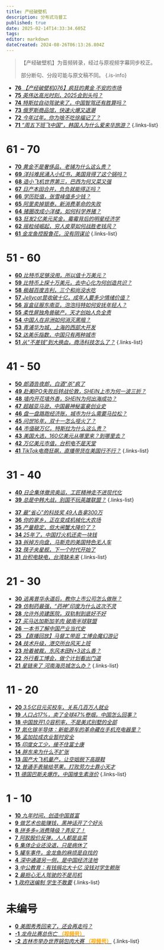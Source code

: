 ```yaml
---
title: 产经破壁机
description: 分布式马督工
published: true
date: 2025-02-14T14:33:34.605Z
tags: 
editor: markdown
dateCreated: 2024-08-26T06:13:26.804Z
---
```


> 【产经破壁机】为音频转录，经过与原视频字幕同步校正。
> 
> 部分断句、分段可能与原文稿不同。
{.is-info}

<!--
- [**91** **](./business/91.md)
{.links-list}

# 81 - 90

- [**90** **](./business/90.md)
- [**89** **](./business/89.md)
- [**88** **](./business/88.md)
- [**87** **](./business/87.md)
- [**86** **](./business/86.md)
- [**85** **](./business/85.md)
- [**84** **](./business/84.md)
- [**83** **](./business/83.md)
- [**82** **](./business/82.md)
- [**81** **](./business/81.md)
{.links-list}

# 71 - 80

- [**80** **](./business/80.md)
- [**79** **](./business/79.md)
- [**78** **](./business/78.md)
- [**77** **](./business/77.md)-->
- [**76** *【产经破壁机076】疯狂的黄金 不安的市场*](./business/76.md)
- [**75** *英伟达高光时刻，2025会到头吗？*](./business/75.md)
- [**74** *特斯拉自动驾驶来了，中国智驾还有胜算吗？*](./business/74.md)
- [**73** *俄罗斯商品馆，快速火爆又退潮*](./business/73.md)
- [**72** *今年过年，你为啥不吃徐福记了？*](./business/72.md)
- [**71** *“周五下班飞中国”，韩国人为什么爱来华旅游？*](./business/71.md)
{.links-list}

# 61 - 70

- [**70** *黄金不是奢侈品，老铺为什么这么贵？*](./business/70.md)
- [**69** *洋抖难民涌入小红书，美国背得了这个锅吗？*](./business/69.md)
- [**68** *造小飞机世界第三，巴西为何又菜又强*](./business/68.md)
- [**67** *日产本田合并，负负就能得正吗？*](./business/67.md)
- [**66** *学历贬值，张雪峰值多少钱？*](./business/66.md)
- [**65** *阿里卖掉银泰，新消费革命的失败*](./business/65.md)
- [**64** *猪圈改成小洋楼，如何科学养猪？*](./business/64.md)
- [**63** *狂发2亿美元奖金，霉霉背后的明星经济学*](./business/63.md)
- [**62** *摇粒绒崛起，穷人皮草如何战胜老钱风？*](./business/62.md)
- [**61** *金龙鱼控股鲁花，没有阴谋论*](./business/61.md)
{.links-list}

# 51 - 60

- [**60** *比特币足够没用，所以值十万美元？*](./business/60.md)
- [**59** *比特币上探十万美元，去中心化为何创造共识？*](./business/59.md)
- [**58** *极越百度吉利，三个和尚没水吃*](./business/58.md)
- [**57** *Jellycat营收破十亿，成年人要多少情绪价值？*](./business/57.md)
- [**56** *盲盒征服东南亚，泡泡玛特如何安抚年轻人？*](./business/56.md)
- [**55** *柔性屏独角兽破产，天才创始人负全责*](./business/55.md)
- [**54** *中国人在非洲如何消灭黑暗？*](./business/54.md)
- [**53** *青浦华为城，上海的西部大开发*](./business/53.md)
- [**52** *达美乐指数，中国只有两种城市*](./business/52.md)
- [**51** *从“不差钱”到大换血，商汤科技怎么了？*](./business/51.md)
{.links-list}

# 41 - 50

- [**50** *郎酒告夜郎，白酒“杀”疯了*](./business/50.md)
- [**49** *赴美IPO失败后转战伦敦，SHEIN上市为何一波三折？*](./business/49.md)
- [**48** *墙内开花墙外香，SHEIN为何出海成功？*](./business/48.md)
- [**47** *超越亚马逊，中国最神秘富豪创业史*](./business/47.md)
- [**46** *盘一盘路跑经济账，城市为什么需要马拉松？*](./business/46.md)
- [**45** *问世16年，双十一怎么哑火了？*](./business/45.md)
- [**44** *市值破万亿，特斯拉为什么这么贵？*](./business/44.md)
- [**43** *美国大选，160亿美元从哪里来？到哪里去？*](./business/43.md)
- [**42** *万亿美元市值，台积电不是天堂*](./business/42.md)
- [**41** *TikTok电商狂飙，直播带货在美国行不行？*](./business/41.md)
{.links-list}

# 31 - 40

- [**40** *日企集体撤资奥运，工匠精神走不进现代化*](./business/40.md)
- [**39** *总是中韩大战，别国不玩英雄联盟？*](./business/39.md)
{.links-list}
<!--- - [**38** **](./business/38.md)-->
- [**37** *最“省心”的科技奖 49人各拿300万*](./business/37.md)
- [**36** *你的家乡，正在变成机械化大农场*](./business/36.md)
- [**35** *产量稳定，但大闸蟹大降价了？*](./business/35.md)
- [**34** *25年了，中国打火机还卖一块钱*](./business/34.md)
- [**33** *拆掉方向盘，马斯克的美国特色无人车*](./business/33.md)
- [**32** *筷子夹星舰，下一个时代开始了*](./business/32.md)
- [**31** *台积电缺电，台湾缺未来*](./business/31.md)
{.links-list}

# 21 - 30

- [**30** *逃离普华永道后，教你上市公司怎么做账？*](./business/30.md)
- [**29** *仿制药最强，“药神”印度为什么这次不灵*](./business/29.md)
- [**28** *允许外资建医院，双轨制到底好不好*](./business/28.md)
- [**27** *买马达加斯加羊肉 破南半球联盟*](./business/27.md)
- [**26** *一本书了解中国产业当代史*](./business/26.md)
- [**25** *【直播回放】马督工带逛 工博会魔幻游记*](./business/25.md)
- [**24** *技术升级，港交所台风天上班*](./business/24.md)
- [**23** *抢着被裁，东风本田N+3这么香？*](./business/23.md)
- [**22** *外行看工博会，做个计划看出门道*](./business/22.md)
- [**21** *星链来了 河南海员城怎么办？*](./business/21.md)
{.links-list}

# 11 - 20

- [**20** *3.5亿日元买校车，关系几百万人就业*](./business/20.md)
- [**19** *人口占17%，卖了全球47%卷烟，中国怎么回事？*](./business/19.md)
- [**18** *中国放开1.0容积率，不是美式别墅的全部*](./business/18.md)
- [**17** *氮化镓半导体：新能源车的革命藏在手机充电器里？*](./business/17.md)
- [**16** *孟加拉成衣业暂时安全*](./business/16.md)
- [**15** *印度女工少，接不住富士康*](./business/15.md)
- [**14** *胖东来为什么不扩张*](./business/14.md)
- [**13** *国产大飞机量产，让空姐脱下高跟鞋*](./business/13.md)
- [**12** *普通手表输给苹果，打败劳力士靠小天才*](./business/12.md)
- [**11** *德国巴斯夫爆炸，中国维生素涨价*](./business/11.md)
{.links-list}

# 1 - 10

- [**10** *九年时间，创造中国首富*](./business/10.md)
- [**9** *做艺术也能赚钱，黑神话开了个好头*](./business/9.md)
- [**8** *拼多多=消费降级？弄反了！*](./business/8.md)
- [**7** *阿胶股价反弹，人人都是韭菜*](./business/7.md)
- [**6** *集体企业还没退，只是病休了*](./business/6.md)
- [**5** *罐车事件，金龙鱼的麻烦是自找的*](./business/5.md)
- [**4** *深中通道另一侧，是中国经济洼地*](./business/4.md)
- [**3** *中公教育：有钱捐北大十亿 没钱对学生赖账*](./business/3.md)
- [**2** *最担心无人驾驶的不是司机*](./business/2.md)
- [**1** *政府送编制 学生不敢要*](./business/1.md)
{.links-list}

# 未编号

- [**0** *美图秀秀回来了，还会再走吗？*](./business/0.md)
- [**-1** *龙舟比赛总伤亡* **<font color="orange">（视频号）</font>**](./business/-1.md)
- [**-2** *吉林市举办世界锅包肉大赛* **<font color="orange">（视频号）</font>**](./business/-2.md)
{.links-list}

